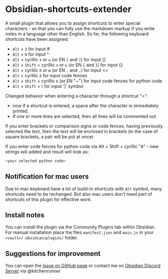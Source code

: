 # Obsidian-shortcuts-extender

A small plugin that allows you to assign shortcuts to enter special characters - so that you can fully use the markdown markup if you write notes in a language other than English.
So far, the following keyboard shortcuts have been assigned:
- `Alt` + `3` for input #
- `Alt` + `6` for input ^
- `Alt` + cyrillic `х` or `ъ` (or EN `[` and `]`) for input []
- `Alt` + `Shift` + cyrillic `х` or `ъ` (or EN `{` and `}`) for input {}
- `Alt` + cyrillic `б` or `ю` (or EN `,` and `.`) for input <> 
- `Alt` + cyrillic `ё` for input code fences
- `Alt` + `Shift` + cyrillic `ё` (or EN "~") for input code fences for python code
- `Alt` + `Shift` + \ for input '|' symbol

Changed behavior when entering a character through a shortcut ">":
- now if a shortcut is entered, a space after the character is immediately printed,
- if one or more lines are selected, then all lines will be commented out

If you enter brackets or comparison signs or code fences, having previously selected the text, then the text will be enclosed in brackets (in the case of square brackets, a pair will be put at once)

If you enter code fences for python code via Alt + Shift + cyrillic "ё" - new strings will added and result will look as:

```py
<your selected python code>
```

## Notification for mac users

Due to mac keyboard have a lot of build-in shortcuts with `Alt` symbol, many shortcuts need to be rechanged. But also mac users don't need part of shortcuts of this plugin for effective work.

## Install notes

You can install the plugin via the Community Plugins tab within Obsidian.
For manual installation place the files `manifest.json` and `main.js` in your `<vault>/.obsidian/plugins/` folder.

## Suggestions for improvement

You can open the [Issue on GitHub page](https://github.com/ryjjin/Obsidian-shortcuts-extender/issues) or contact me on [Obsidian Discord Server](https://discord.com/?utm_source=Discord%20Widget&utm_medium=Logo) via @kitchenrunner